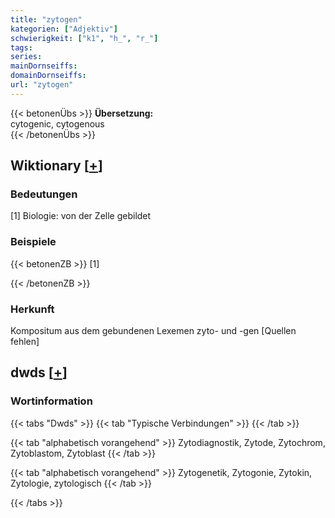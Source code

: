 ```yaml
---
title: "zytogen"
kategorien: ["Adjektiv"]
schwierigkeit: ["k1", "h_", "r_"]
tags:
series:
mainDornseiffs:
domainDornseiffs:
url: "zytogen"
---
```


{{< betonenÜbs >}}
**Übersetzung:**  
cytogenic, cytogenous  
{{< /betonenÜbs >}}

## Wiktionary [[+](https://de.wiktionary.org/wiki/zytogen)]

### Bedeutungen
[1] Biologie: von der Zelle gebildet  

### Beispiele
{{< betonenZB >}}
[1]  

{{< /betonenZB >}}
### Herkunft
Kompositum aus dem gebundenen Lexemen zyto- und -gen [Quellen fehlen]  



## dwds [[+](https://www.dwds.de/wb/zytogen)]

### Wortinformation
{{< tabs "Dwds" >}}
{{< tab "Typische Verbindungen" >}}
{{< /tab >}}

{{< tab "alphabetisch vorangehend" >}}
Zytodiagnostik, Zytode, Zytochrom, Zytoblastom, Zytoblast
{{< /tab >}}

{{< tab "alphabetisch vorangehend" >}}
Zytogenetik, Zytogonie, Zytokin, Zytologie, zytologisch
{{< /tab >}}

{{< /tabs >}}

